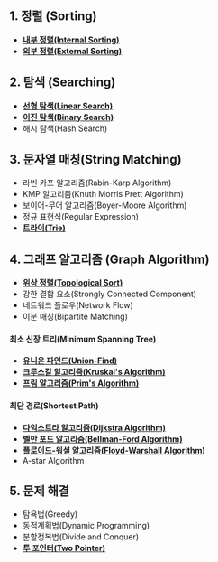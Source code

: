 
## 1. 정렬 (Sorting)

- [**내부 정렬(Internal Sorting)**](내부%20정렬(Internal%20Sorting).md)
- [**외부 정렬(External Sorting)**](외부%20정렬(External%20Sorting).md)  

## 2. 탐색 (Searching)  

- [**선형 탐색(Linear Search)**](선형%20탐색(Linear%20Search).md)
- [**이진 탐색(Binary Search)**](이진%20탐색(Binary%20Search).md)
- 해시 탐색(Hash Search)

## 3. 문자열 매칭(String Matching)

- 라빈 카프 알고리즘(Rabin-Karp Algorithm)
- KMP 알고리즘(Knuth Morris Prett Algorithm)
- 보이어-무어 알고리즘(Boyer-Moore Algorithm)  
- 정규 표현식(Regular Expression)
- [**트라이(Trie)**](../DataStructure/트라이(Trie).md)

## 4. 그래프 알고리즘 (Graph Algorithm)

- [**위상 정렬(Topological Sort)**](위상%20정렬(Topological%20Sort).md)
- 강한 결합 요소(Strongly Connected Component)
- 네트워크 플로우(Network Flow)
- 이분 매칭(Bipartite Matching)

#### 최소 신장 트리(Minimum Spanning Tree)
- [**유니온 파인드(Union-Find)**](유니온%20파인드(Union-Find).md)
- [**크루스칼 알고리즘(Kruskal's Algorithm)**](크루스칼%20알고리즘(Kruskal's%20Algorithm).md)
- [**프림 알고리즘(Prim's Algorithm)**](프림%20알고리즘(Prim's%20Algorithm).md)

#### 최단 경로(Shortest Path)
- [**다익스트라 알고리즘(Dijkstra Algorithm)**](다익스트라%20알고리즘(Dijkstra%20Algorithm).md)
- [**벨만 포드 알고리즘(Bellman-Ford Algorithm)**](벨만%20포드%20알고리즘(Bellman-Ford%20Algorithm).md)
- [**플로이드-워셜 알고리즘(Floyd-Warshall Algorithm)**](플로이드-워셜%20알고리즘(Floyd-Warshall%20Algorithm).md)
- A-star Algorithm

## 5. 문제 해결

- 탐욕법(Greedy)
- 동적계획법(Dynamic Programming)
- 분할정복법(Divide and Conquer)
- [**투 포인터(Two Pointer)**](./ProblemSolving/투%20포인터(Two%20Pointer).md)
